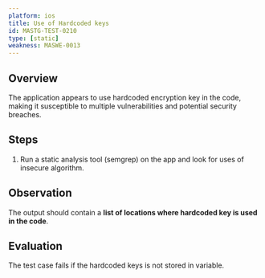 ```yaml
---
platform: ios
title: Use of Hardcoded keys
id: MASTG-TEST-0210
type: [static]
weakness: MASWE-0013
---
```


## Overview

The application appears to use hardcoded encryption key in the code, making it susceptible to multiple vulnerabilities and potential security breaches.

## Steps

1. Run a static analysis tool (semgrep) on the app and look for uses of insecure algorithm.

## Observation

The output should contain a **list of locations where hardcoded key is used in the code**.

## Evaluation

The test case fails if the hardcoded keys is not stored in variable.
